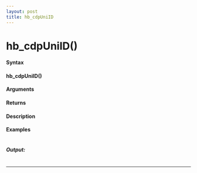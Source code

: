 ```yaml
---
layout: post
title: hb_cdpUniID
---
```


# hb_cdpUniID()


#### Syntax

#### hb_cdpUniID()

#### Arguments

#### Returns

#### Description

#### Examples

```

```

##### Output:

```

```

---